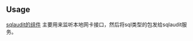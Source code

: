 ## Usage
[sqlaudit的组件](https://github.com/jixindatech/sqlaudit) 主要用来监听本地网卡接口，然后将sql类型的包发给sqlaudit服务。